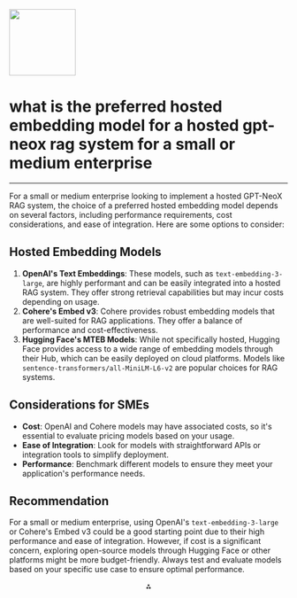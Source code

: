 <img src="https://r2cdn.perplexity.ai/pplx-full-logo-primary-dark%402x.png" class="logo" width="120"/>

# what is the preferred hosted embedding model for a hosted gpt-neox rag system for a small or medium enterprise

---
For a small or medium enterprise looking to implement a hosted GPT-NeoX RAG system, the choice of a preferred hosted embedding model depends on several factors, including performance requirements, cost considerations, and ease of integration. Here are some options to consider:

## Hosted Embedding Models

1. **OpenAI's Text Embeddings**: These models, such as `text-embedding-3-large`, are highly performant and can be easily integrated into a hosted RAG system. They offer strong retrieval capabilities but may incur costs depending on usage.
2. **Cohere's Embed v3**: Cohere provides robust embedding models that are well-suited for RAG applications. They offer a balance of performance and cost-effectiveness.
3. **Hugging Face's MTEB Models**: While not specifically hosted, Hugging Face provides access to a wide range of embedding models through their Hub, which can be easily deployed on cloud platforms. Models like `sentence-transformers/all-MiniLM-L6-v2` are popular choices for RAG systems.

## Considerations for SMEs

- **Cost**: OpenAI and Cohere models may have associated costs, so it's essential to evaluate pricing models based on your usage.
- **Ease of Integration**: Look for models with straightforward APIs or integration tools to simplify deployment.
- **Performance**: Benchmark different models to ensure they meet your application's performance needs.


## Recommendation

For a small or medium enterprise, using OpenAI's `text-embedding-3-large` or Cohere's Embed v3 could be a good starting point due to their high performance and ease of integration. However, if cost is a significant concern, exploring open-source models through Hugging Face or other platforms might be more budget-friendly. Always test and evaluate models based on your specific use case to ensure optimal performance.

<div style="text-align: center">⁂</div>

[^1]: https://cloud.google.com/vertex-ai/generative-ai/docs/use-embedding-models

[^2]: https://huggingface.co/docs/transformers/en/model_doc/gpt_neox

[^3]: https://modal.com/blog/embedding-models-article

[^4]: https://www.reddit.com/r/LocalLLaMA/comments/18j39qt/what_embedding_models_are_you_using_for_rag/

[^5]: https://www.reddit.com/r/Rag/comments/1hdd3u2/which_embedding_model_should_i_use_need_help/

[^6]: https://dataplatform.cloud.ibm.com/docs/content/wsj/getting-started/whats-new-wx.html?context=wx

[^7]: https://github.com/tensorchord/Awesome-LLMOps

[^8]: https://www.enterprisebot.ai/blog/choose-the-best-embedding-model-for-your-retrieval-augmented-generation-rag-system

[^9]: https://www.zdnet.com/article/the-best-open-source-ai-models-all-your-free-to-use-options-explained/

[^10]: https://www.pragnakalp.com/exploring-the-text-generation-with-gpt-neox/

[^11]: https://www.datastax.com/blog/best-embedding-models-information-retrieval-2025

[^12]: https://huggingface.co/docs/transformers/en/model_doc/gpt_neo

[^13]: https://www.pinecone.io/learn/series/rag/embedding-models-rundown/

[^14]: https://github.com/EleutherAI/gpt-neox

[^15]: https://www.timescale.com/blog/finding-the-best-open-source-embedding-model-for-rag

[^16]: https://unstructured.io/blog/understanding-embedding-models-make-an-informed-choice-for-your-rag

